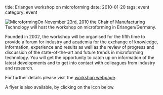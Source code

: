title: Erlangen workshop on microforming
date: 2010-01-20 
tags: event
category: event

<!--break-->
![Microforming](/4m-association/images/logo_5th_mf_web.jpg)On November 23rd, 2010 the Chair of Manufacturing Technology will host the workshop on microforming in Erlangen/Germany.   
  
Founded in 2002, the workshop will be organised for the fifth time to provide a forum for
industry and academia for the exchange of knowledge, information, experience and results as well as the review of progress and discussion of the state-of-the-art and future trends in microforming technology.  You will get the opportunity to catch up on information of the latest developments and to get into contact with colleagues from industry and research.  
  
For further details please visit the [workshop webpage](http://www.lft.uni-erlangen.de/MUT/).  
  
A flyer is also available, by clicking on the icon below.